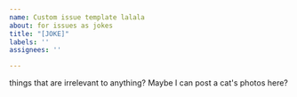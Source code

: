 ```yaml
---
name: Custom issue template lalala
about: for issues as jokes
title: "[JOKE]"
labels: ''
assignees: ''

---
```


things that are irrelevant to anything?
Maybe I can post a cat's photos here?
